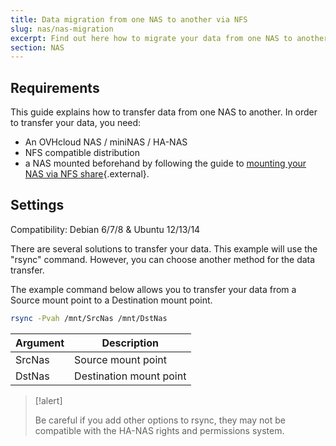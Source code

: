 ```yaml
---
title: Data migration from one NAS to another via NFS
slug: nas/nas-migration
excerpt: Find out here how to migrate your data from one NAS to another via NFS.
section: NAS
---
```



## Requirements

This guide explains how to transfer data from one NAS to another. In order to transfer your data, you need:

- An OVHcloud NAS / miniNAS / HA-NAS
- NFS compatible distribution
- a NAS mounted beforehand by following the guide to [mounting your NAS via NFS share](https://docs.ovh.com/au/en/storage/nas-nfs/){.external}.


## Settings

Compatibility: Debian 6/7/8 & Ubuntu 12/13/14


There are several solutions to transfer your data. This example will use the "rsync" command. However, you can choose another method for the data transfer.

The example command below allows you to transfer your data from a Source mount point to a Destination mount point.

```sh
rsync -Pvah /mnt/SrcNas /mnt/DstNas
```

|Argument|Description|
|---|---|
|SrcNas|Source mount point|
|DstNas|Destination mount point|

> [!alert]
>
> Be careful if you add other options to rsync, they may not be compatible with the HA-NAS rights and permissions system.
>
